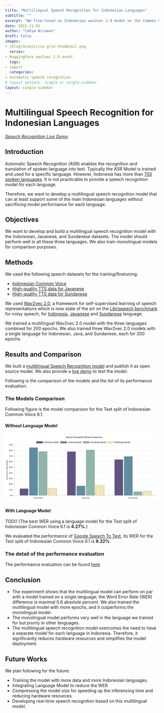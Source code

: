 ```yaml
---
title: "Multilingual Speech Recognition for Indonesian Languages"
subtitle: ""
excerpt: "We fine-tuned an Indonesian wav2vec 2.0 model on the Common Voice dataset."
date: 2021-11-01
author: "Cahya Wirawan"
draft: false
images:
- /blog/assets/css-grid-thumbnail.png
  series:
- HuggingFace wav2vec 2.0 event
  tags:
- report
  categories:
- automatic speech recognition
# layout options: single or single-sidebar
layout: single-sidebar
---
```


# Multilingual Speech Recognition for Indonesian Languages

[*Speech Recognition Live Demo*](https://huggingface.co/spaces/indonesian-nlp/multilingual-asr)
## Introduction
Automatic Speech Recognition (ASR) enables the recognition and translation of spoken language into text. Typically
the ASR Model is trained and used for a specific language. However, Indonesia has more than
[700 spoken languages](https://en.wikipedia.org/wiki/Languages_of_Indonesia).
It is not practicable to provide a speech recognition model for each language.

Therefore, we want to develop a multilingual speech recognition model that can  at least support some of
the main Indonesian languages without sacrificing model performance for each language.

## Objectives
We want to develop and build a multilingual speech recognition model with the Indonesian, Javanese, and Sundanese
datasets. The model should perform well in all these three languages. We also train monolingual models for
comparison purposes.

## Methods
We used the following speech datasets for the training/finetuning:
- [Indonesian Common Voice](https://commonvoice.mozilla.org/)
- [High-quality TTS data for Javanese](https://openslr.org/41/)
- [High-quality TTS data for Sundanese](https://openslr.org/44/)

We used [Wav2vec 2.0](https://arxiv.org/abs/2006.11477), a framework for self-supervised learning of speech
representations which is now state of the art on the [Librispeech benchmark](https://paperswithcode.com/sota/speech-recognition-on-librispeech-test-clean)
for noisy speech, for [Indonesia](https://paperswithcode.com/sota/speech-recognition-on-common-voice-indonesian),
[Javanese](https://paperswithcode.com/sota/speech-recognition-on-openslr-high-quality) and
[Sundanese](https://paperswithcode.com/sota/speech-recognition-on-openslr-high-quality-1) language.

We trained a multilingual Wav2vec 2.0 model with the three languages combined for 200 epochs. We also trained three
Wav2vec 2.0 models with a single language for Indonesian, Java, and Sundanese, each for 200 epochs.

## Results and Comparison

We built a [multilingual Speech Recognition model](https://huggingface.co/indonesian-nlp/wav2vec2-indonesian-javanese-sundanese)
and publish it as open source model. We also provide a [live demo](https://huggingface.co/spaces/indonesian-nlp/multilingual-asr)
to test the model.

Following is the comparison of the models and the list of its performance evaluation:

### The Models Comparison
Following figure is the model comparison for the Test split of Indonesian Common Voice 6.1.

#### Without Language Model
![ASR-Comparison](https://github.com/indonesian-nlp/multilingual-asr/raw/main/images/ASR-Comparison.png "ASR-Comparison")

#### With Language Model
*TODO* (The best WER using a language model for the Test split of Indonesian Common Voice 6.1 is **4.27%**.)

We evaluated the performance of [Google Speech To Text](https://cloud.google.com/speech-to-text), its WER for the Test
split of Indonesian Common Voice 6.1 is **9.22%**.

### The detail of the performance evaluation
The performance evaluation can be found [here](https://github.com/indonesian-nlp/multilingual-asr/blob/main/evaluation.md)

## Conclusion
- The experiment shows that the multilingual model can perform on par with a model trained on a
  single language; the Word Error Rate (WER) difference is maximal 0.6 absolute percent. We also
  trained the multilingual model with more epochs, and it outperforms the monolingual model.
- The monolingual model performs very well in the language we trained for but poorly in other
  languages.
- The multilingual speech recognition model overcomes the need to have a separate model for each
  language in Indonesia. Therefore, it significantly reduces hardware resources and simplifies
  the model deployment.

## Future Works
We plan following for the future:
- Training the model with more data and more Indonesian languages.
- Integrating Language Model to reduce the WER
- Compressing the model size for speeding up the inferencing time and reducing
  hardware resources
- Developing real-time speech recognition based on this multilingual model.
